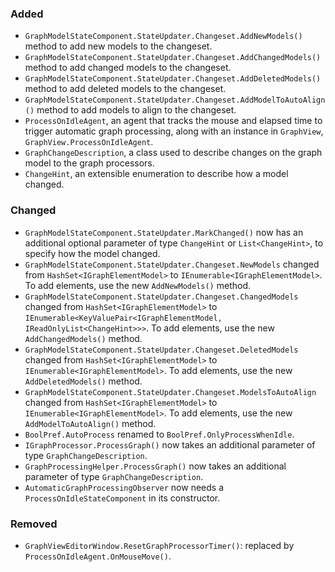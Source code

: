 ### Added
- `GraphModelStateComponent.StateUpdater.Changeset.AddNewModels()` method to add new models to the changeset.
- `GraphModelStateComponent.StateUpdater.Changeset.AddChangedModels()` method to add changed models to the changeset.
- `GraphModelStateComponent.StateUpdater.Changeset.AddDeletedModels()` method to add deleted models to the changeset.
- `GraphModelStateComponent.StateUpdater.Changeset.AddModelToAutoAlign()` method to add models to align to the changeset.
- `ProcessOnIdleAgent`, an agent that tracks the mouse and elapsed time to trigger automatic graph processing, along with an instance in `GraphView`, `GraphView.ProcessOnIdleAgent`.
- `GraphChangeDescription`, a class used to describe changes on the graph model to the graph processors.
- `ChangeHint`, an extensible enumeration to describe how a model changed.

### Changed
- `GraphModelStateComponent.StateUpdater.MarkChanged()` now has an additional optional parameter of type `ChangeHint` or `List<ChangeHint>`, to specify how the model changed. 
- `GraphModelStateComponent.StateUpdater.Changeset.NewModels` changed from `HashSet<IGraphElementModel>` to `IEnumerable<IGraphElementModel>`. To add elements, use the new `AddNewModels()` method.
- `GraphModelStateComponent.StateUpdater.Changeset.ChangedModels` changed from `HashSet<IGraphElementModel>` to `IEnumerable<KeyValuePair<IGraphElementModel, IReadOnlyList<ChangeHint>>>`. To add elements, use the new `AddChangedModels()` method.
- `GraphModelStateComponent.StateUpdater.Changeset.DeletedModels` changed from `HashSet<IGraphElementModel>` to `IEnumerable<IGraphElementModel>`. To add elements, use the new `AddDeletedModels()` method.
- `GraphModelStateComponent.StateUpdater.Changeset.ModelsToAutoAlign` changed from `HashSet<IGraphElementModel>` to `IEnumerable<IGraphElementModel>`. To add elements, use the new `AddModelToAutoAlign()` method.
- `BoolPref.AutoProcess` renamed to `BoolPref.OnlyProcessWhenIdle`.
- `IGraphProcessor.ProcessGraph()` now takes an additional parameter of type `GraphChangeDescription`.
- `GraphProcessingHelper.ProcessGraph()` now takes an additional parameter of type `GraphChangeDescription`.
- `AutomaticGraphProcessingObserver` now needs a `ProcessOnIdleStateComponent` in its constructor.

### Removed
- `GraphViewEditorWindow.ResetGraphProcessorTimer()`: replaced by `ProcessOnIdleAgent.OnMouseMove()`.
